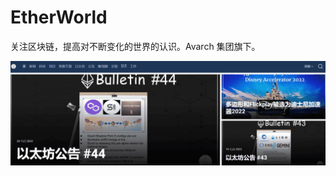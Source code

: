 # 

# EtherWorld

关注区块链，提高对不断变化的世界的认识。Avarch 集团旗下。

![image-20220721141948877](image-20220721141948877.png)

